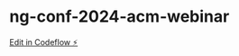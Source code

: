 # ng-conf-2024-acm-webinar

[Edit in Codeflow ⚡️](https://stackblitz.com/~/github.com/alejandrocuba/ng-conf-2024-acm-webinar)
